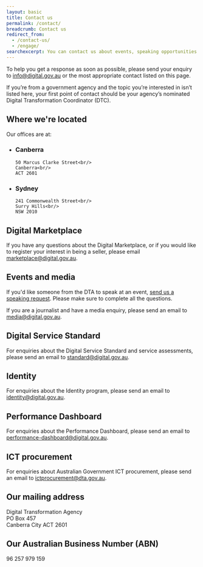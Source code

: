 ```yaml
---
layout: basic
title: Contact us
permalink: /contact/
breadcrumb: Contact us
redirect_from:
  - /contact-us/
  - /engage/
searchexcerpt: You can contact us about events, speaking opportunities or send requests directly to one of our teams.
---
```


To help you get a response as soon as possible, please send your enquiry to [info@digital.gov.au](mailto:info@digital.gov.au) or the most appropriate contact listed on this page.

<p class="callout">
If you’re from a government agency and the topic you’re interested in isn’t listed here, your first point of contact should be your agency’s nominated Digital Transformation Coordinator (DTC).
</p>

## Where we're located

Our offices are at:

<ul class="address-grid">
  <li>
    <h3>Canberra</h3>

    50 Marcus Clarke Street<br/>
    Canberra<br/>
    ACT 2601
  </li>
  <li>
    <h3>Sydney</h3>

    241 Commonwealth Street<br/>
    Surry Hills<br/>
    NSW 2010
  </li>
</ul>

## Digital Marketplace

If you have any questions about the Digital Marketplace, or if you would like to register your interest in being a seller, please email [marketplace@digital.gov.au](mailto:marketplace@digital.gov.au).

## Events and media

If you'd like someone from the DTA to speak at an event, [send us a speaking request](/contact/events/). Please make sure to complete all the questions.

If you are a journalist and have a media enquiry, please send an email to [media@digital.gov.au](mailto:media@digital.gov.au).

## Digital Service Standard

For enquiries about the Digital Service Standard and service assessments, please send an email to [standard@digital.gov.au](mailto:standard@digital.gov.au).

## Identity

For enquiries about the Identity program, please send an email to [identity@digital.gov.au](mailto:identity@digital.gov.au).

## Performance Dashboard

For enquiries about the Performance Dashboard, please send an email to [performance-dashboard@digital.gov.au](mailto:performance-dashboard@digital.gov.au).

## ICT procurement

For enquiries about Australian Government ICT procurement, please send an email to [ictprocurement@dta.gov.au](mailto:ictprocurement@dta.gov.au).

## Our mailing address

Digital Transformation Agency<br/>
PO Box 457<br/>
Canberra City ACT 2601

## Our Australian Business Number (ABN)

96 257 979 159
